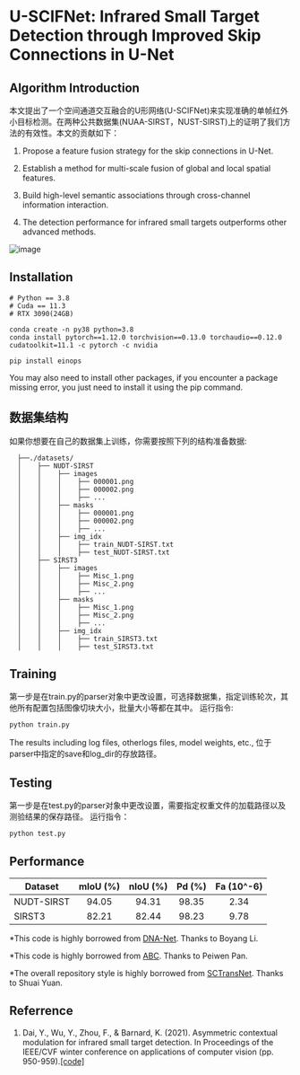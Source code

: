 U-SCIFNet: Infrared Small Target Detection through Improved Skip Connections in U-Net
====

Algorithm Introduction
----

本文提出了一个空间通道交互融合的U形网络(U-SCIFNet)来实现准确的单帧红外小目标检测。在两种公共数据集(NUAA-SIRST，NUST-SIRST)上的证明了我们方法的有效性。本文的贡献如下：

  1. Propose a feature fusion strategy for the skip connections in U-Net.
 
  2. Establish a method for multi-scale fusion of global and local spatial features.
  
  3. Build high-level semantic associations through cross-channel information interaction.
 
  4. The detection performance for infrared small targets outperforms other advanced methods.

![image](https://github.com/privary/U-SCIFNet/blob/main/overall%20structure.png)

Installation
----

```angular2html
# Python == 3.8
# Cuda == 11.3
# RTX 3090(24GB)

conda create -n py38 python=3.8
conda install pytorch==1.12.0 torchvision==0.13.0 torchaudio==0.12.0 cudatoolkit=11.1 -c pytorch -c nvidia

pip install einops
```
You may also need to install other packages, if you encounter a package missing error, you just need to install it using the pip command.

数据集结构
---

如果你想要在自己的数据集上训练，你需要按照下列的结构准备数据:
```
  ├──./datasets/
  │    ├── NUDT-SIRST
  │    │    ├── images
  │    │    │    ├── 000001.png
  │    │    │    ├── 000002.png
  │    │    │    ├── ...
  │    │    ├── masks
  │    │    │    ├── 000001.png
  │    │    │    ├── 000002.png
  │    │    │    ├── ...
  │    │    ├── img_idx
  │    │    │    ├── train_NUDT-SIRST.txt
  │    │    │    ├── test_NUDT-SIRST.txt
  │    ├── SIRST3
  │    │    ├── images
  │    │    │    ├── Misc_1.png
  │    │    │    ├── Misc_2.png
  │    │    │    ├── ...
  │    │    ├── masks
  │    │    │    ├── Misc_1.png
  │    │    │    ├── Misc_2.png
  │    │    │    ├── ...
  │    │    ├── img_idx
  │    │    │    ├── train_SIRST3.txt
  │    │    │    ├── test_SIRST3.txt
```
Training
---

第一步是在train.py的parser对象中更改设置，可选择数据集，指定训练轮次，其他所有配置包括图像切块大小，批量大小等都在其中。
运行指令:
```angular2html
python train.py
```
The results including log files, otherlogs files, model weights, etc., 位于parser中指定的save和log_dir的存放路径。

Testing
---

第一步是在test.py的parser对象中更改设置，需要指定权重文件的加载路径以及测验结果的保存路径。
运行指令：
```angular2html
python test.py
```

Performance
----

| Dataset         | mIoU (%) | nIoU (%) | Pd (%)|  Fa (10^-6)|
| ------------- |:-------------:|:-----:|:-----:|:-----:|
| NUDT-SIRST    |  94.05  |  94.31   | 98.35  | 2.34  |
| SIRST3    | 82.21  |  82.44 | 98.23 | 9.78 | 

*This code is highly borrowed from [DNA-Net](https://github.com/YeRen123455/Infrared-Small-Target-Detection). Thanks to Boyang Li.

*This code is highly borrowed from [ABC](https://github.com/PANPEIWEN/ABC). Thanks to Peiwen Pan.

*The overall repository style is highly borrowed from [SCTransNet](https://github.com/xdFai/SCTransNet). Thanks to Shuai Yuan.

 Referrence
 ---
 1. Dai, Y., Wu, Y., Zhou, F., & Barnard, K. (2021). Asymmetric contextual modulation for infrared small target detection. In Proceedings of the IEEE/CVF winter conference on applications of computer vision (pp. 950-959).[[code]](https://github.com/YimianDai/open-acm) 


















